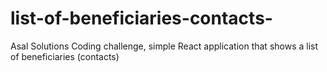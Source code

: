 # list-of-beneficiaries-contacts-
Asal Solutions Coding challenge, simple React application that shows a list of beneficiaries (contacts)

